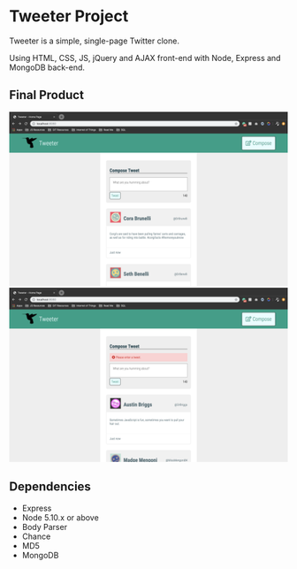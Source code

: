 # Tweeter Project

Tweeter is a simple, single-page Twitter clone.

Using HTML, CSS, JS, jQuery and AJAX front-end with Node, Express and MongoDB back-end.

## Final Product

!["Screenshot of Tweeter"](https://github.com/krl87/tweeter/blob/master/docs/tweets-container.png)
!["Screenshot of error handling for empty tweet"](https://github.com/krl87/tweeter/blob/master/docs/tweets-error.png)


## Dependencies

- Express
- Node 5.10.x or above
- Body Parser
- Chance
- MD5
- MongoDB
